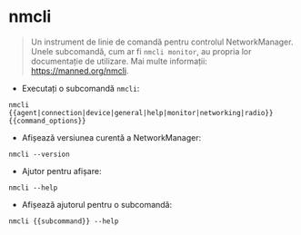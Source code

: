 # nmcli

> Un instrument de linie de comandă pentru controlul NetworkManager.
> Unele subcomandă, cum ar fi `nmcli monitor`, au propria lor documentație de utilizare.
> Mai multe informații: <https://manned.org/nmcli>.

- Executați o subcomandă `nmcli`:

`nmcli {{agent|connection|device|general|help|monitor|networking|radio}} {{command_options}}`

- Afișează versiunea curentă a NetworkManager:

`nmcli --version`

- Ajutor pentru afișare:

`nmcli --help`

- Afișează ajutorul pentru o subcomandă:

`nmcli {{subcommand}} --help`
